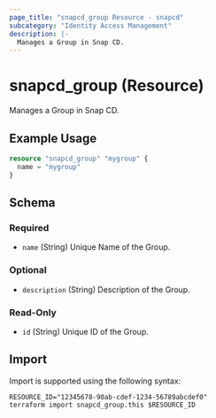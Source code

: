 ```yaml
---
page_title: "snapcd_group Resource - snapcd"
subcategory: "Identity Access Management"
description: |-
  Manages a Group in Snap CD.
---
```


# snapcd_group (Resource)

Manages a Group in Snap CD.


## Example Usage

```terraform
resource "snapcd_group" "mygroup" {
  name = "mygroup"
}
```

<!-- schema generated by tfplugindocs -->
## Schema

### Required

- `name` (String) Unique Name of the Group.

### Optional

- `description` (String) Description of the Group.

### Read-Only

- `id` (String) Unique ID of the Group.

## Import

Import is supported using the following syntax:

```shell
RESOURCE_ID="12345678-90ab-cdef-1234-56789abcdef0"
terraform import snapcd_group.this $RESOURCE_ID
```
